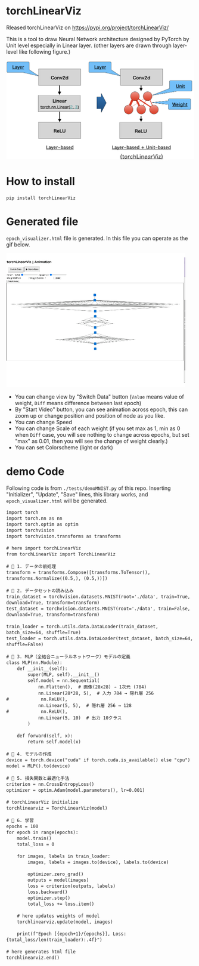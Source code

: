 # torchLinearViz
Rleased torchLinearViz on https://pypi.org/project/torchLinearViz/

This is a tool to draw Neural Network architecture designed by PyTorch by Unit level especially in Linear layer. (other layers are drawn through layer-level like following figure.)

![demo image](./image/overview.png)


# How to install
```
pip install torchLinearViz
```

# Generated file
`epoch_visualizer.html` file is generated. In this file you can operate as the gif below.

![demo of html file usage](./movie/manual.gif)

- You can change view by "Switch Data" button (`Value` means value of weight, `Diff` means difference between last epoch)
- By "Start Video" button, you can see animation across epoch, this can zoom up or change position and position of node as you like.
- You can change Speed
- You can change Scale of each weight (if you set max as 1, min as 0 when `Diff` case, you will see nothing to change across epochs, but set "max" as 0.01, then you will see the change of weight clearly.)
- You can set Colorscheme (light or dark)

# demo Code
 Following code is from `./tests/demoMNIST.py` of this repo. Inserting "Initializer", "Update", "Save" lines, this library works, and `epoch_visualizer.html` will be generated.

```
import torch
import torch.nn as nn
import torch.optim as optim
import torchvision
import torchvision.transforms as transforms

# here import torchLinearViz
from torchLinearViz import TorchLinearViz

# 🔹 1. データの前処理
transform = transforms.Compose([transforms.ToTensor(), transforms.Normalize((0.5,), (0.5,))])

# 🔹 2. データセットの読み込み
train_dataset = torchvision.datasets.MNIST(root='./data', train=True, download=True, transform=transform)
test_dataset = torchvision.datasets.MNIST(root='./data', train=False, download=True, transform=transform)

train_loader = torch.utils.data.DataLoader(train_dataset, batch_size=64, shuffle=True)
test_loader = torch.utils.data.DataLoader(test_dataset, batch_size=64, shuffle=False)

# 🔹 3. MLP（全結合ニューラルネットワーク）モデルの定義
class MLP(nn.Module):
    def __init__(self):
        super(MLP, self).__init__()
        self.model = nn.Sequential(
            nn.Flatten(),  # 画像(28x28) → 1次元 (784)
            nn.Linear(28*28, 5),  # 入力 784 → 隠れ層 256 
#            nn.ReLU(),
            nn.Linear(5, 5),  # 隠れ層 256 → 128
#            nn.ReLU(),
            nn.Linear(5, 10)  # 出力 10クラス
        )

    def forward(self, x):
        return self.model(x)

# 🔹 4. モデルの作成
device = torch.device("cuda" if torch.cuda.is_available() else "cpu")
model = MLP().to(device)

# 🔹 5. 損失関数と最適化手法
criterion = nn.CrossEntropyLoss()
optimizer = optim.Adam(model.parameters(), lr=0.001)

# torchLinearViz initialize
torchlinearviz = TorchLinearViz(model)

# 🔹 6. 学習
epochs = 100
for epoch in range(epochs):
    model.train()
    total_loss = 0

    for images, labels in train_loader:
        images, labels = images.to(device), labels.to(device)

        optimizer.zero_grad()
        outputs = model(images)
        loss = criterion(outputs, labels)
        loss.backward()
        optimizer.step()
        total_loss += loss.item()

    # here updates weights of model
    torchlinearviz.update(model, images)

    print(f"Epoch [{epoch+1}/{epochs}], Loss: {total_loss/len(train_loader):.4f}")

# here generates html file
torchlinearviz.end()
```
